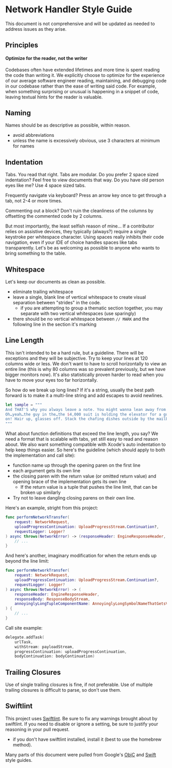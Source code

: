 # Network Handler Style Guide

This document is not comprehensive and will be updated as needed to address issues as they arise.

## Principles

#### Optimize for the reader, not the writer

Codebases often have extended lifetimes and more time is spent reading the code than writing it. We explicitly choose to optimize for the experience of our average software engineer reading, maintaining, and debugging code in our codebase rather than the ease of writing said code. For example, when something surprising or unusual is happening in a snippet of code, leaving textual hints for the reader is valuable.

## Naming

Names should be as descriptive as possible, within reason.

* avoid abbreviations
* unless the name is excessively obvious, use 3 characters at minimum for names

## Indentation

Tabs. You read that right. Tabs are modular. Do you prefer 2 space sized indentation? Feel free to view documents that way. Do you have old person eyes like me? Use 4 space sized tabs.

Frequently navigate via keyboard? Press an arrow key once to get through a tab, not 2-4 or more times.

Commenting out a block? Don't ruin the cleanliness of the columns by offsetting the commented code by 2 columns.

But most importantly, the least selfish reason of mine... If a contributor relies on assistive devices, they typically (always?) require a single keystroke per whitespace character. Using spaces really inhibits their code navigation, even if your IDE of choice handles spaces like tabs transparently. Let's be as welcoming as possible to anyone who wants to bring something to the table. 

## Whitespace

Let's keep our documents as clean as possible.
* eliminate trailing whitespace
* leave a single, blank line of vertical whitespace to create visual separation between "strides" in the code. 
	* if you are attempting to group a thematic section together, you may separate with two vertical whitespaces (use sparingly)
* there should be no vertical whitespace between `// MARK` and the following line in the section it's marking

## Line Length

This isn't intended to be a hard rule, but a guideline. There will be exceptions and they will be subjective. Try to keep your lines at 120 columns wide or less. We don't want to have to scroll horizontally to view an entire line (this is why 80 columns was so prevalent previously, but we have bigger monitors now). It's also statistically proven harder to read when you have to move your eyes too far horizontally.

So how do we break up long lines? If it's a string, usually the best path forward is to make it a multi-line string and add escapes to avoid newlines.

```swift
let sample = """
And THAT'S why you always leave a note. You might wanna lean away from that fire since you're soaked in alcohol. \
Oh…yeah…the guy in the…the $4,000 suit is holding the elevator for a guy who doesn't make that in three months. Come \
on! Hair up, glasses off. Stack the chafing dishes outside by the mailbox. I'm on the job.
"""
```

What about function definitions that exceed the line length, you say? We need a format that is scalable with tabs, yet still easy to read and reason about. We also want something compatible with Xcode's auto indentation to help keep things easier. So here's the guideline (which should apply to both the implementation and call site):

* function name up through the opening paren on the first line
* each argument gets its own line
* the closing paren with the return value (or omitted return value) and opening brace of the implementation gets its own line
	* If the return value is a tuple that pushes the line limit, that can be broken up similarly
* Try not to leave dangling closing parens on their own line.

Here's an example, stright from this project:
```swift
func performNetworkTransfer(
	request: NetworkRequest,
	uploadProgressContinuation: UploadProgressStream.Continuation?,
	requestLogger: Logger?
) async throws(NetworkError) -> (responseHeader: EngineResponseHeader, responseBody: ResponseBodyStream) {
	// ...
}
```

And here's another, imaginary modification for when the return ends up beyond the line limit:

```swift
func performNetworkTransfer(
	request: NetworkRequest,
	uploadProgressContinuation: UploadProgressStream.Continuation?,
	requestLogger: Logger?
) async throws(NetworkError) -> (
	responseHeader: EngineResponseHeader,
	responseBody: ResponseBodyStream,
	annoyinglyLongTupleComponentName: AnnoyinglyLongSymbolNameThatGetsVerySpecificAndOverlyVerboseButSimultaneouslyHasItsMerits
) {
	// ...
}
```

Call site example:

```swift
delegate.addTask(
	urlTask,
	withStream: payloadStream,
	progressContinuation: uploadProgressContinuation,
	bodyContinuation: bodyContinuation)
```

## Trailing Closures

Use of single trailing closures is fine, if not preferable. Use of multiple trailing closures is difficult to parse, so don't use them.

## Swiftlint

This project uses [Swiftlint](https://github.com/realm/SwiftLint#using-homebrew). Be sure to fix any warnings brought about by swiftlint. If you need to disable or ignore a setting, be sure to justify your reasoning in your pull request.
* if you don't have swiftlint installed, install it (best to use the homebrew method).


Many parts of this document were pulled from Google's [ObjC](http://google.github.io/styleguide/objcguide.html) and [Swift](https://google.github.io/swift/#column-limit) style guides.
